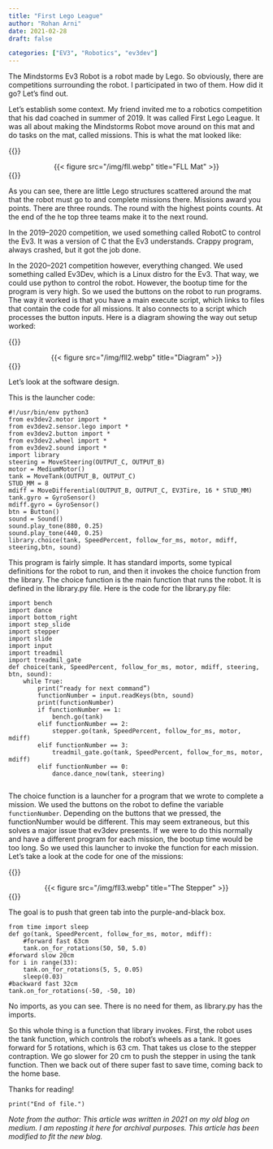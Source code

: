 ```yaml
---
title: "First Lego League"
author: "Rohan Arni"
date: 2021-02-28
draft: false

categories: ["EV3", "Robotics", "ev3dev"]
---
```


The Mindstorms Ev3 Robot is a robot made by Lego. So obviously, there are competitions surrounding the robot. I participated in two of them. How did it go? Let’s find out.

Let’s establish some context. My friend invited me to a robotics competition that his dad coached in summer of 2019. It was called First Lego League. It was all about making the Mindstorms Robot move around on this mat and do tasks on the mat, called missions. This is what the mat looked like:

{{<rawhtml>}}
<center>{{< figure src="/img/fll.webp" title="FLL Mat" >}}</center>
{{</rawhtml>}}

As you can see, there are little Lego structures scattered around the mat that the robot must go to and complete missions there. Missions award you points. There are three rounds. The round with the highest points counts. At the end of the he top three teams make it to the next round.

In the 2019–2020 competition, we used something called RobotC to control the Ev3. It was a version of C that the Ev3 understands. Crappy program, always crashed, but it got the job done.

In the 2020–2021 competition however, everything changed. We used something called Ev3Dev, which is a Linux distro for the Ev3. That way, we could use python to control the robot. However, the bootup time for the program is very high. So we used the buttons on the robot to run programs. The way it worked is that you have a main execute script, which links to files that contain the code for all missions. It also connects to a script which processes the button inputs. Here is a diagram showing the way out setup worked:

{{<rawhtml>}}
<center>{{< figure src="/img/fll2.webp" title="Diagram" >}}</center>
{{</rawhtml>}}

<!-- So this is all the software design. Let’s look at the hardware:
{{<rawhtml>}}
<a href = "https://vimeo.com/517806926" > Video of robot </a>
{{</rawhtml>}} -->

Let’s look at the software design.  

This is the launcher code:
~~~
#!/usr/bin/env python3
from ev3dev2.motor import *
from ev3dev2.sensor.lego import *
from ev3dev2.button import *
from ev3dev2.wheel import *
from ev3dev2.sound import *
import library
steering = MoveSteering(OUTPUT_C, OUTPUT_B)
motor = MediumMotor()
tank = MoveTank(OUTPUT_B, OUTPUT_C)
STUD_MM = 8
mdiff = MoveDifferential(OUTPUT_B, OUTPUT_C, EV3Tire, 16 * STUD_MM)
tank.gyro = GyroSensor()
mdiff.gyro = GyroSensor()
btn = Button()
sound = Sound()
sound.play_tone(880, 0.25)
sound.play_tone(440, 0.25)
library.choice(tank, SpeedPercent, follow_for_ms, motor, mdiff, steering,btn, sound)
~~~
This program is fairly simple. It has standard imports, some typical definitions for the robot to run, and then it invokes the choice function from the library. The choice function is the main function that runs the robot. It is defined in the library.py file. Here is the code for the library.py file:
~~~
import bench
import dance
import bottom_right
import step_slide
import stepper
import slide
import input
import treadmil
import treadmil_gate
def choice(tank, SpeedPercent, follow_for_ms, motor, mdiff, steering, btn, sound):
    while True:
        print(“ready for next command”)
        functionNumber = input.readKeys(btn, sound)
        print(functionNumber)
        if functionNumber == 1:
            bench.go(tank)
        elif functionNumber == 2:
            stepper.go(tank, SpeedPercent, follow_for_ms, motor, mdiff)
        elif functionNumber == 3:
            treadmil_gate.go(tank, SpeedPercent, follow_for_ms, motor, mdiff)
        elif functionNumber == 0:
            dance.dance_now(tank, steering)


~~~
The choice function is a launcher for a program that we wrote to complete a mission. We used the buttons on the robot to define the variable `functionNumber`. Depending on the buttons that we pressed, the functionNumber would be different. This may seem extraneous, but this solves a major issue that ev3dev presents. If we were to do this normally and have a different program for each mission, the bootup time would be too long. So we used this launcher to invoke the function for each mission. <br/> Let’s take a look at the code for one of the missions:

{{<rawhtml>}}
<center>{{< figure src="/img/fll3.webp" title="The Stepper" >}}</center>
{{</rawhtml>}}

The goal is to push that green tab into the purple-and-black box.

~~~
from time import sleep
def go(tank, SpeedPercent, follow_for_ms, motor, mdiff):
    #forward fast 63cm
    tank.on_for_rotations(50, 50, 5.0)
#forward slow 20cm
for i in range(33):
    tank.on_for_rotations(5, 5, 0.05)
    sleep(0.03)
#backward fast 32cm
tank.on_for_rotations(-50, -50, 10)
~~~


No imports, as you can see. There is no need for them, as library.py has the imports.

So this whole thing is a function that library invokes. First, the robot uses the tank function, which controls the robot’s wheels as a tank. It goes forward for 5 rotations, which is 63 cm. That takes us close to the stepper contraption. We go slower for 20 cm to push the stepper in using the tank function. Then we back out of there super fast to save time, coming back to the home base.

Thanks for reading!

~~~
print("End of file.")
~~~

*Note from the author: This article was written in 2021 on my old blog on medium. I am reposting it here for archival purposes. This article has been modified to fit the new blog.*